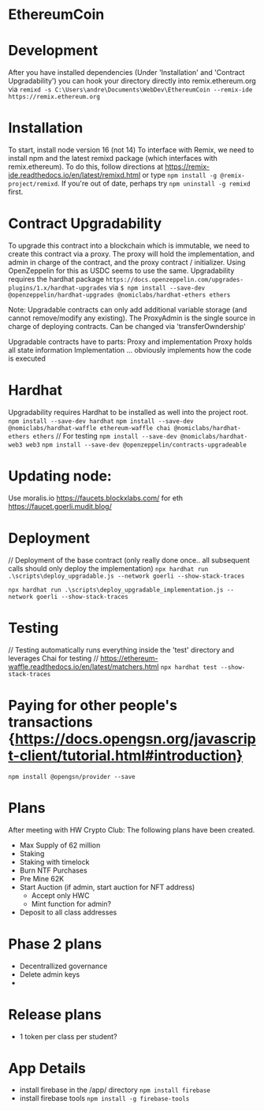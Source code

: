 # EthereumCoin

# Development
After you have installed dependencies (Under 'Installation' and 'Contract Upgradability') you can hook your directory directly into remix.ethereum.org via
`remixd -s C:\Users\andre\Documents\WebDev\EthereumCoin --remix-ide https://remix.ethereum.org`

# Installation
To start, install node version 16 (not 14)
To interface with Remix, we need to install npm and the latest remixd package (which interfaces with remix.ethereum). To do this, follow directions at https://remix-ide.readthedocs.io/en/latest/remixd.html or type
`npm install -g @remix-project/remixd`.  If you're out of date, perhaps try `npm uninstall -g remixd` first.

# Contract Upgradability
To upgrade this contract into a blockchain which is immutable, we need to create this contract via a proxy.  The proxy will hold the implementation, and admin in charge of the contract, and the proxy contract / initializer. Using OpenZeppelin for this as USDC seems to use the same.
Upgradability requires the hardhat package `https://docs.openzeppelin.com/upgrades-plugins/1.x/hardhat-upgrades` via `$ npm install --save-dev @openzeppelin/hardhat-upgrades @nomiclabs/hardhat-ethers ethers`

Note: Upgradable contracts can only add additional variable storage (and cannot remove/modify any existing).
The ProxyAdmin is the single source in charge of deploying contracts.  Can be changed via 'transferOwndership'

Upgradable contracts have to parts: Proxy and implementation
Proxy holds all state information
Implementation ... obviously implements how the code is executed

# Hardhat
Upgradability requires Hardhat to be installed as well into the project root.
`npm install --save-dev hardhat`
`npm install --save-dev @nomiclabs/hardhat-waffle ethereum-waffle chai @nomiclabs/hardhat-ethers ethers`  // For testing
`npm install --save-dev @nomiclabs/hardhat-web3 web3`
`npm install --save-dev @openzeppelin/contracts-upgradeable`

# Updating node:
Use moralis.io
https://faucets.blockxlabs.com/ for eth
https://faucet.goerli.mudit.blog/

# Deployment
// Deployment of the base contract (only really done once.. all subsequent calls should only deploy the implementation)
`npx hardhat run .\scripts\deploy_upgradable.js --network goerli --show-stack-traces`

`npx hardhat run .\scripts\deploy_upgradable_implementation.js --network goerli --show-stack-traces`

# Testing
// Testing automatically runs everything inside the 'test' directory and leverages Chai for testing
// https://ethereum-waffle.readthedocs.io/en/latest/matchers.html
`npx hardhat test --show-stack-traces`

# Paying for other people's transactions {https://docs.opengsn.org/javascript-client/tutorial.html#introduction}
`npm install @opengsn/provider --save`


# Plans
After meeting with HW Crypto Club:  The following plans have been created.
- Max Supply of 62 million
- Staking
- Staking with timelock
- Burn NTF Purchases
- Pre Mine 62K
- Start Auction (if admin, start auction for NFT address)
    - Accept only HWC
    - Mint function for admin?
 - Deposit to all class addresses

# Phase 2 plans
- Decentrallized governance
- Delete admin keys
-

# Release plans
- 1 token per class per student?


# App Details
- install firebase in the /app/ directory `npm install firebase`
- install firebase tools `npm install -g firebase-tools`
